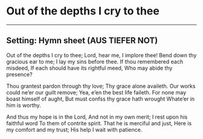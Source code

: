 # Out of the depths I cry to thee

***

## Setting: Hymn sheet (AUS TIEFER NOT)

Out of the depths I cry to thee;
Lord, hear me, I implore thee!
Bend down thy gracious ear to me;
I lay my sins before thee.
If thou remembered each misdeed,
If each should have its rightful meed,
Who may abide thy presence?

Thou grantest pardon through thy love;
Thy grace alone availeth.
Our works could ne’er our guilt remove;
Yea, e’en the best life faileth.
For none may boast himself of aught,
But must confss thy grace hath wrought 
Whate’er in him is worthy.

And thus my hope is in the Lord,
And not in my own merit;
I rest upon his faithful word
To them of contrite spirit.
That he is merciful and just,
Here is my comfort and my trust;
His help I wait with patience.